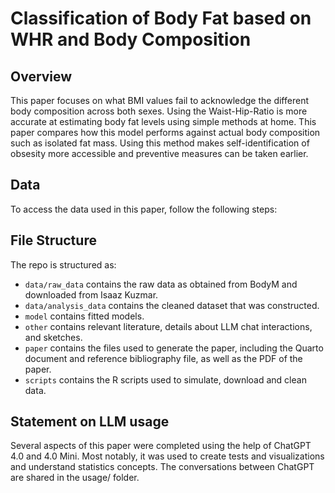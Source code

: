 # Classification of Body Fat based on WHR and Body Composition

## Overview

This paper focuses on what BMI values fail to acknowledge the different body composition across both sexes. Using the Waist-Hip-Ratio is more accurate at estimating body fat levels using simple methods at home. This paper compares how this model performs against actual body composition such as isolated fat mass. Using this method makes self-identification of obsesity more accessible and preventive measures can be taken earlier.

## Data
To access the data used in this paper, follow the following steps:


## File Structure

The repo is structured as:

-   `data/raw_data` contains the raw data as obtained from BodyM and downloaded from Isaaz Kuzmar.
-   `data/analysis_data` contains the cleaned dataset that was constructed.
-   `model` contains fitted models. 
-   `other` contains relevant literature, details about LLM chat interactions, and sketches.
-   `paper` contains the files used to generate the paper, including the Quarto document and reference bibliography file, as well as the PDF of the paper. 
-   `scripts` contains the R scripts used to simulate, download and clean data.


## Statement on LLM usage

Several aspects of this paper were completed using the help of ChatGPT 4.0 and 4.0 Mini. Most notably, it was used to create tests and visualizations and understand statistics concepts. The conversations between ChatGPT are shared in the usage/ folder.